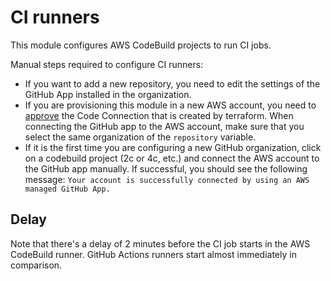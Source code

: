 # CI runners

This module configures AWS CodeBuild projects to run CI jobs.

Manual steps required to configure CI runners:

- If you want to add a new repository, you need to edit the settings of the
  GitHub App installed in the organization.
- If you are provisioning this module in a new AWS account,
  you need to [approve](https://docs.aws.amazon.com/dtconsole/latest/userguide/connections-update.html)
  the Code Connection that is created by terraform.
  When connecting the GitHub app to the AWS account, make sure that you select
  the same organization of the `repository` variable.
- If it is the first time you are configuring a new GitHub organization,
  click on a codebuild project (2c or 4c, etc.) and connect the AWS account
  to the GitHub app manually. If successful, you should see the following message:
  `Your account is successfully connected by using an AWS managed GitHub App.`

## Delay

Note that there's a delay of 2 minutes before the CI job starts in the
AWS CodeBuild runner.
GitHub Actions runners start almost immediately in comparison.
